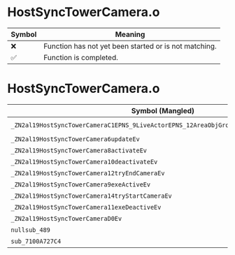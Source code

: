 # HostSyncTowerCamera.o
| Symbol | Meaning 
| ------------- | ------------- 
| :x: | Function has not yet been started or is not matching. 
| :white_check_mark: | Function is completed. 


# HostSyncTowerCamera.o
| Symbol (Mangled) | Symbol (Demangled) | Decompiled? |
| ------------- |  ------------- | ------------- |
| `_ZN2al19HostSyncTowerCameraC1EPNS_9LiveActorEPNS_12AreaObjGroupERKNS_13ActorInitInfoE` | `al::HostSyncTowerCamera::HostSyncTowerCamera(al::LiveActor *,al::AreaObjGroup *,al::ActorInitInfo const&)` | :x: |
| `_ZN2al19HostSyncTowerCamera6updateEv` | `al::HostSyncTowerCamera::update(void)` | :x: |
| `_ZN2al19HostSyncTowerCamera8activateEv` | `al::HostSyncTowerCamera::activate(void)` | :x: |
| `_ZN2al19HostSyncTowerCamera10deactivateEv` | `al::HostSyncTowerCamera::deactivate(void)` | :x: |
| `_ZN2al19HostSyncTowerCamera12tryEndCameraEv` | `al::HostSyncTowerCamera::tryEndCamera(void)` | :x: |
| `_ZN2al19HostSyncTowerCamera9exeActiveEv` | `al::HostSyncTowerCamera::exeActive(void)` | :x: |
| `_ZN2al19HostSyncTowerCamera14tryStartCameraEv` | `al::HostSyncTowerCamera::tryStartCamera(void)` | :x: |
| `_ZN2al19HostSyncTowerCamera11exeDeactiveEv` | `al::HostSyncTowerCamera::exeDeactive(void)` | :x: |
| `_ZN2al19HostSyncTowerCameraD0Ev` | `al::HostSyncTowerCamera::~HostSyncTowerCamera()` | :x: |
| `nullsub_489` | `` | :x: |
| `sub_7100A727C4` | `` | :x: |
